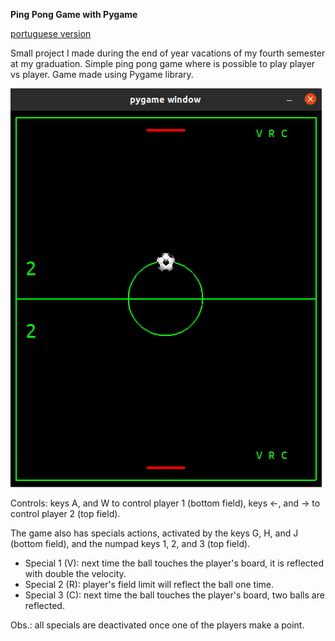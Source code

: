 **Ping Pong Game with Pygame**

[portuguese version](README.pt.md)

Small project I made during the end of year vacations of my fourth semester at
my graduation. Simple ping pong game where is possible to play player vs player. 
Game made using Pygame library. 

![img_1.png](gameImage.png)

Controls: keys A, and W to control player 1 (bottom field), keys <-, and -> to control player 2 (top field).

The game also has specials actions, activated by the keys G, H, and J (bottom field), and the numpad keys 1, 2, and 3 
(top field).

- Special 1 (V): next time the ball touches the player's board, it is reflected with double the velocity.
- Special 2 (R): player's field limit will reflect the ball one time.
- Special 3 (C): next time the ball touches the player's board, two balls are reflected.

Obs.:  all specials are deactivated once one of the players make a point.
